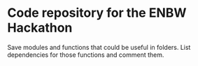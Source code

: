 # Code repository for the ENBW Hackathon

Save modules and functions that could be useful in folders.
List dependencies for those functions and comment them.

